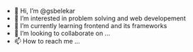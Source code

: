 - 👋 Hi, I’m @gsbelekar
- 👀 I’m interested in problem solving and web developement
- 🌱 I’m currently learning frontend and its frameworks
- 💞️ I’m looking to collaborate on ...
- 📫 How to reach me ...

<!---
gsbelekar/gsbelekar is a ✨ special ✨ repository because its `README.md` (this file) appears on your GitHub profile.
You can click the Preview link to take a look at your changes.
--->
